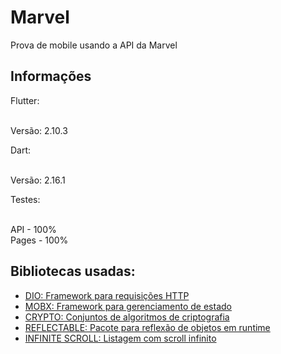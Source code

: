 # Marvel
<p>Prova de mobile usando a API da Marvel</p>

## Informações

<p>Flutter:</p>
<br>
Versão: 2.10.3

<p>Dart:</p>
<br>
Versão: 2.16.1

<p>Testes:</p>
<br>
API - 100%
<br>
Pages - 100%

## Bibliotecas usadas:

- [DIO: Framework para requisições HTTP](https://pub.dev/packages/dio)
- [MOBX: Framework para gerenciamento de estado](https://pub.dev/packages/mobx)
- [CRYPTO: Conjuntos de algoritmos de criptografia](https://pub.dev/packages/crypto)
- [REFLECTABLE: Pacote para reflexão de objetos em runtime](https://pub.dev/packages/reflectable)
- [INFINITE SCROLL: Listagem com scroll infinito](https://pub.dev/packages/infinite_scroll_pagination)